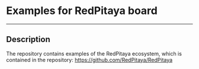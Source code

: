 # Examples for RedPitaya board

*****************

## Description

The repository contains examples of the RedPitaya ecosystem, which is contained in the repository:
https://github.com/RedPitaya/RedPitaya
